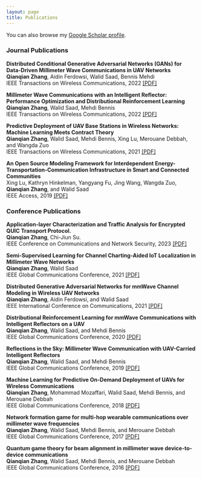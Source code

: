 ```yaml
---
layout: page
title: Publications
---
```


You can also browse my <a href="https://scholar.google.com/citations?user=qQXNsREAAAAJ&hl=en" target="_blank">Google Scholar profile</a>. 
<br />

<h3>
    <a name='Journal Publications'></a> Journal Publications
</h3>


<div class="media">
    <div class="media-body">
       <p class="media-heading">
          <strong>Distributed Conditional Generative Adversarial Networks (GANs) for Data-Driven Millimeter Wave Communications in UAV Networks</strong><br />
          <b>Qianqian Zhang</b>, Aidin Ferdowsi, Walid Saad, Bennis Mehdi<br />
          IEEE Transactions on Wireless Communications, 2022  <a href="https://arxiv.org/pdf/2102.01751">[PDF]</a><br />
       </p>
    </div>
</div>

<div class="media">
    <div class="media-body">
       <p class="media-heading">
          <strong>Millimeter Wave Communications with an Intelligent Reflector: Performance Optimization and Distributional Reinforcement Learning</strong><br />
          <b>Qianqian Zhang</b>, Walid Saad, Mehdi Bennis<br />
          IEEE Transactions on Wireless Communications, 2022 <a href="https://ieeexplore.ieee.org/document/9528944">[PDF]</a><br />
       </p>
    </div>
</div>

<div class="media">
    <div class="media-body">
       <p class="media-heading">
          <strong>Predictive Deployment of UAV Base Stations in Wireless Networks: Machine Learning Meets Contract Theory</strong><br />
          <b>Qianqian Zhang</b>, Walid Saad, Mehdi Bennis, Xing Lu, Merouane Debbah, and Wangda Zuo<br />
          IEEE Transactions on Wireless Communications, 2021 <a href="https://ieeexplore.ieee.org/document/9220821">[PDF]</a><br />
       </p>
    </div>
</div>

<div class="media">
    <div class="media-body">
       <p class="media-heading">
          <strong>An Open Source Modeling Framework for Interdependent Energy-Transportation-Communication Infrastructure in Smart and Connected Communities</strong><br />
          Xing Lu, Kathryn Hinkelman, Yangyang Fu, Jing Wang, Wangda Zuo, <b>Qianqian Zhang</b>, and Walid Saad<br />
          IEEE Access, 2019  <a href="https://ieeexplore.ieee.org/stamp/stamp.jsp?arnumber=8700176">[PDF]</a> <br />
       </p>
    </div>
</div>

<h3>
    <a name='Conference Publications'></a> Conference Publications
</h3>

<div class="media">
    <div class="media-body">
       <p class="media-heading">
          <strong>Application-layer Characterization and Traffic Analysis for Encrypted QUIC Transport Protocol.</strong><br /> 
           <b>Qianqian Zhang</b>, Chi-Jiun Su. <br />
          IEEE Conference on Communications and Network Security, 2023 <a href="https://arxiv.org/pdf/2310.10676">[PDF]</a><br />
       </p>
    </div>
</div>


<div class="media">
    <div class="media-body">
       <p class="media-heading">
          <strong>Semi-Supervised Learning for Channel Charting-Aided IoT Localization in Millimeter Wave Networks</strong><br />
          <b>Qianqian Zhang</b>, Walid Saad<br />
          IEEE Global Communications Conference, 2021 <a href="https://arxiv.org/pdf/2108.08241">[PDF]</a><br />
       </p>
    </div>
</div>

<div class="media">
    <div class="media-body">
       <p class="media-heading">
          <strong>Distributed Generative Adversarial Networks for mmWave Channel Modeling in Wireless UAV Networks</strong><br />
          <b>Qianqian Zhang</b>, Aidin Ferdowsi, and Walid Saad<br />
          IEEE International Conference on Communications, 2021 <a href="https://arxiv.org/pdf/2102.10836">[PDF]</a><br />
       </p>
    </div>
</div>





<div class="media">
    <div class="media-body">
       <p class="media-heading">
          <strong>Distributional Reinforcement Learning for mmWave Communications with Intelligent Reflectors on a UAV</strong><br />
          <b>Qianqian Zhang</b>, Walid Saad, and Mehdi Bennis<br />
           IEEE Global Communications Conference, 2020 <a href="https://arxiv.org/pdf/2011.01840">[PDF]</a><br />
       </p>
    </div>
</div>


<div class="media">
    <div class="media-body">
       <p class="media-heading">
          <strong>Reflections in the Sky: Millimeter Wave Communication with UAV-Carried Intelligent Reflectors</strong><br />
          <b>Qianqian Zhang</b>, Walid Saad, and Mehdi Bennis<br />
           IEEE Global Communications Conference, 2019
           <a href="https://arxiv.org/pdf/1908.03271">[PDF]</a><br />
       </p>
    </div>
</div>

<div class="media">
    <div class="media-body">
       <p class="media-heading">
          <strong>Machine Learning for Predictive On-Demand Deployment of UAVs for Wireless Communications</strong><br />
          <b>Qianqian Zhang</b>, Mohammad Mozaffari, Walid Saad, Mehdi Bennis, and Merouane Debbah<br />
           IEEE Global Communications Conference, 2018 <a href="https://arxiv.org/pdf/1805.00061">[PDF]</a><br />
       </p>
    </div>
</div>


<div class="media">
    <div class="media-body">
       <p class="media-heading">
          <strong>Network formation game for multi-hop wearable communications over millimeter wave frequencies</strong><br />
          <b>Qianqian Zhang</b>, Walid Saad, Mehdi Bennis, and Merouane Debbah<br />
           IEEE Global Communications Conference, 2017 <a href="https://centralesupelec.hal.science/hal-02877335/document">[PDF]</a><br />
       </p>
    </div>
</div>

<div class="media">
    <div class="media-body">
       <p class="media-heading">
          <strong>Quantum game theory for beam alignment in millimeter wave device-to-device communications</strong><br />
          <b>Qianqian Zhang</b>, Walid Saad, Mehdi Bennis, and Merouane Debbah<br />
           IEEE Global Communications Conference, 2016 <a href="https://arxiv.org/pdf/1610.01982">[PDF]</a><br />
       </p>
    </div>
</div>
